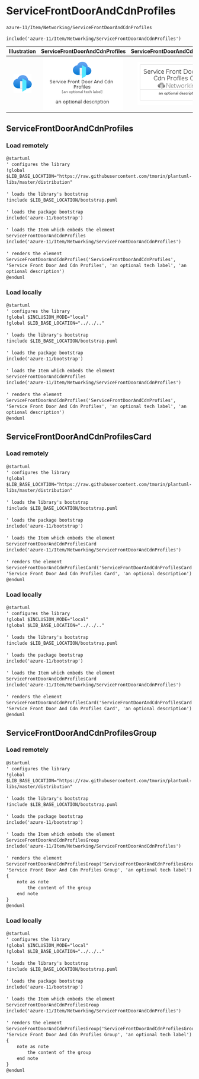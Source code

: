 # ServiceFrontDoorAndCdnProfiles


```text
azure-11/Item/Networking/ServiceFrontDoorAndCdnProfiles
```

```text
include('azure-11/Item/Networking/ServiceFrontDoorAndCdnProfiles')
```



| Illustration | ServiceFrontDoorAndCdnProfiles | ServiceFrontDoorAndCdnProfilesCard | ServiceFrontDoorAndCdnProfilesGroup |
| :---: | :---: | :---: | :---: |
| ![illustration for Illustration](../../../azure-11/Item/Networking/ServiceFrontDoorAndCdnProfiles.png) | ![illustration for ServiceFrontDoorAndCdnProfiles](../../../azure-11/Item/Networking/ServiceFrontDoorAndCdnProfiles.Local.png) | ![illustration for ServiceFrontDoorAndCdnProfilesCard](../../../azure-11/Item/Networking/ServiceFrontDoorAndCdnProfilesCard.Local.png) | ![illustration for ServiceFrontDoorAndCdnProfilesGroup](../../../azure-11/Item/Networking/ServiceFrontDoorAndCdnProfilesGroup.Local.png) |




## ServiceFrontDoorAndCdnProfiles

### Load remotely
```plantuml
@startuml
' configures the library
!global $LIB_BASE_LOCATION="https://raw.githubusercontent.com/tmorin/plantuml-libs/master/distribution"

' loads the library's bootstrap
!include $LIB_BASE_LOCATION/bootstrap.puml

' loads the package bootstrap
include('azure-11/bootstrap')

' loads the Item which embeds the element ServiceFrontDoorAndCdnProfiles
include('azure-11/Item/Networking/ServiceFrontDoorAndCdnProfiles')

' renders the element
ServiceFrontDoorAndCdnProfiles('ServiceFrontDoorAndCdnProfiles', 'Service Front Door And Cdn Profiles', 'an optional tech label', 'an optional description')
@enduml
```

### Load locally
```plantuml
@startuml
' configures the library
!global $INCLUSION_MODE="local"
!global $LIB_BASE_LOCATION="../../.."

' loads the library's bootstrap
!include $LIB_BASE_LOCATION/bootstrap.puml

' loads the package bootstrap
include('azure-11/bootstrap')

' loads the Item which embeds the element ServiceFrontDoorAndCdnProfiles
include('azure-11/Item/Networking/ServiceFrontDoorAndCdnProfiles')

' renders the element
ServiceFrontDoorAndCdnProfiles('ServiceFrontDoorAndCdnProfiles', 'Service Front Door And Cdn Profiles', 'an optional tech label', 'an optional description')
@enduml
```

## ServiceFrontDoorAndCdnProfilesCard

### Load remotely
```plantuml
@startuml
' configures the library
!global $LIB_BASE_LOCATION="https://raw.githubusercontent.com/tmorin/plantuml-libs/master/distribution"

' loads the library's bootstrap
!include $LIB_BASE_LOCATION/bootstrap.puml

' loads the package bootstrap
include('azure-11/bootstrap')

' loads the Item which embeds the element ServiceFrontDoorAndCdnProfilesCard
include('azure-11/Item/Networking/ServiceFrontDoorAndCdnProfiles')

' renders the element
ServiceFrontDoorAndCdnProfilesCard('ServiceFrontDoorAndCdnProfilesCard', 'Service Front Door And Cdn Profiles Card', 'an optional description')
@enduml
```

### Load locally
```plantuml
@startuml
' configures the library
!global $INCLUSION_MODE="local"
!global $LIB_BASE_LOCATION="../../.."

' loads the library's bootstrap
!include $LIB_BASE_LOCATION/bootstrap.puml

' loads the package bootstrap
include('azure-11/bootstrap')

' loads the Item which embeds the element ServiceFrontDoorAndCdnProfilesCard
include('azure-11/Item/Networking/ServiceFrontDoorAndCdnProfiles')

' renders the element
ServiceFrontDoorAndCdnProfilesCard('ServiceFrontDoorAndCdnProfilesCard', 'Service Front Door And Cdn Profiles Card', 'an optional description')
@enduml
```

## ServiceFrontDoorAndCdnProfilesGroup

### Load remotely
```plantuml
@startuml
' configures the library
!global $LIB_BASE_LOCATION="https://raw.githubusercontent.com/tmorin/plantuml-libs/master/distribution"

' loads the library's bootstrap
!include $LIB_BASE_LOCATION/bootstrap.puml

' loads the package bootstrap
include('azure-11/bootstrap')

' loads the Item which embeds the element ServiceFrontDoorAndCdnProfilesGroup
include('azure-11/Item/Networking/ServiceFrontDoorAndCdnProfiles')

' renders the element
ServiceFrontDoorAndCdnProfilesGroup('ServiceFrontDoorAndCdnProfilesGroup', 'Service Front Door And Cdn Profiles Group', 'an optional tech label') {
    note as note
        the content of the group
    end note
}
@enduml
```

### Load locally
```plantuml
@startuml
' configures the library
!global $INCLUSION_MODE="local"
!global $LIB_BASE_LOCATION="../../.."

' loads the library's bootstrap
!include $LIB_BASE_LOCATION/bootstrap.puml

' loads the package bootstrap
include('azure-11/bootstrap')

' loads the Item which embeds the element ServiceFrontDoorAndCdnProfilesGroup
include('azure-11/Item/Networking/ServiceFrontDoorAndCdnProfiles')

' renders the element
ServiceFrontDoorAndCdnProfilesGroup('ServiceFrontDoorAndCdnProfilesGroup', 'Service Front Door And Cdn Profiles Group', 'an optional tech label') {
    note as note
        the content of the group
    end note
}
@enduml
```

